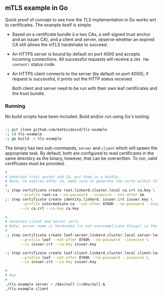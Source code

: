 ## mTLS example in Go

Quick proof of concept to see how the TLS implementation in Go works wrt to
certificates. The example itself is simple:

* Based on a certificate bundle (i.e two CAs, a self-signed trust anchor and an
  issuer CA), and a client and server, observe whether an expired CA still
  allows the mTLS handshake to succeed.
* An HTTPS server is bound by default on port 4000 and accepts incoming
  connections. All successful requests will receive a `204 (No content)` status
  code.
* An HTTPS client connects to the server (by default on port 4000); if request
  is successful, it prints out the HTTP status received.

  Both client and server need to be run with their own leaf certificates and the trust bundle.


### Running

No build scripts have been included. Build and/or run using Go's tooling:

```sh

:; git clone github.com/mateiidavid/tls-example
:; cd tls-example
:; go build -o tls-example

```

The binary has two sub-commands, `server` and `client` which will spawn the
appropriate task. By default, both are configured to read certificates in the
same directory as the binary, however, that can be overwritten. To run, valid
certificates must be provided.

```sh
#
# Generate trust anchor and CA, put them in a bundle.
# Note: CA expires after 1m, make sure to generate the certs within this time.
#
:; step certificate create root.linkerd.cluster.local ca.crt ca.key \
       --profile root-ca --no-password --insecure --not-after 1m 
;: step certificate create identity.linkerd. issuer.crt issuer.key \
       --profile intermediate-ca --not-after 8760h --no-password --insecure \
       --ca ca.crt --ca-key ca.key

#
# Generate client and server certs
# Note: server name is hardcoded (to not overcomplicate things) in the HTTP client
#
:; step certificate create leaf-server.linkerd.cluster.local server-leaf.crt server-leaf.key \
       --profile leaf --not-after 8760h --no-password --insecure \
       --ca issuer.crt --ca-key issuer.key

:; step certificate create leaf-client.linkerd.cluster.local client-leaf.crt client-leaf.key \
       --profile leaf --not-after 8760h --no-password --insecure \
       --ca issuer.crt --ca-key issuer.key

#
# Run
# 
./tls-example server < /dev/null 2>/dev/null &
./tls-example client

```


